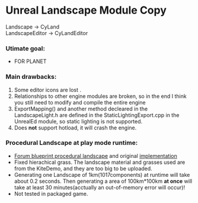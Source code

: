 # Unreal Landscape Module Copy
Landscape -> CyLand  
LandscapeEditor -> CyLandEditor
### Utimate goal:
- FOR PLANET
### Main drawbacks: 
1. Some editor icons are lost . 
2. Relationships to other engine modules are broken, so in the end I think you still need to modify and compile the entire engine    
3. ExportMapping() and another method decleared in the LandscapeLight.h are defined in the StaticLightingExport.cpp in the UnrealEd module, so static lighting is not supported.
4. Does **not** support hotload, it will crash the engine.

### Procedural Landscape at play mode runtime:
- [Forum blueprint procedural landscape](https://forums.unrealengine.com/community/community-content-tools-and-tutorials/1557162-blueprint-powered-procedural-terrain-generation-is-now-possible-in-ue4-4-20) and original [implementation](https://github.com/hippowombat/BPTerrainGen)
- Fixed hierachical grass. The landscape material and grasses used are from the KiteDemo, and they are too big to be uploaded.
- Generating one Landscape of 1km(1017components) at runtime will take about 0.2 seconds. Then generating a area of 100km*100km **at once** will take at least 30 minutes(acctually an out-of-memory error will occur)!
- Not tested in packaged game.